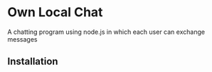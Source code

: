# Own Local Chat

A chatting program using node.js in which each user can exchange messages

## Installation<a name="installation"></a>